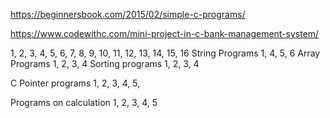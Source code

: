 https://beginnersbook.com/2015/02/simple-c-programs/

https://www.codewithc.com/mini-project-in-c-bank-management-system/


1, 2, 3, 4, 5, 6, 7, 8, 9, 10, 11, 12, 13, 14, 15, 16
String Programs
1, 4, 5, 6
Array Programs
1, 2, 3, 4
Sorting programs
1, 2, 3, 4

C Pointer programs
1, 2, 3, 4, 5,

Programs on calculation
1, 2, 3, 4, 5

